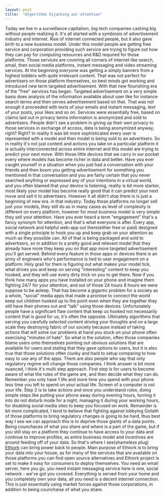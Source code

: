 ```yaml
---
layout: post 
title:  "Algorithms hijacking our attention"
---
```


Today we live in a surveillance capitalism, big tech companies cashing big without people realizing it.
It's all started with a symbiosis of advertisement industry and internet. Rise of internet connected people, but it also gave birth to a new business model. Under this model people are getting free service and corporation providing such service are trying to figure out how they can pay for computing resources and R&D required for those platforms. Those services are covering all corners of internet like search, email, then social media platforms, instant messaging and video streaming services. At the beginning everyone was getting a simply banners from a highest bidders with quite irrelevant content. That was not perfect for advertisers on those platform themselves, so best minds got working and introduced new term targeted advertisement. With that new flourishing era of the "free" services has began.
Targeted advertisement on a very simple basis does analysis of the information available about user like for instance search terms and then serves advertisement based on that. That was not enough it proceeded with texts of your emails and instant messaging, text of your posts, your likes and so on. Services were essentially free, based on claims laid out in privacy terms information is anonymized and sold to advertisers. People didn't see a problem in giving up their own privacy to those services in exchange of access, data is being anonymized anyway, right? Right? In reality it was bit more sophisticated every user is represented with a model and then model is being sold to an advertisers. So in reality it's not just content and actions you take on a particular platform it is actually interconnected across entire internet and this model are trying to predict your next move. With those little devices that we carry in our pocket every where models has become richer in data and better. Have you ever caught yourself in a situation when you just had a conversation with your friends and then boom you getting advertisement for something you mentioned in that conversation and you are fairly certain that you never searched anything or expressed any of your intentions in a virtual world, and you often blamed that your device is listening, reality is bit more starker, most likely your model has become really good that it can predict your next move and sell it to advertisers. However it all didn't stop there is is just a beginning of new era. in that industry.
Today those platforms no longer sell just your models, they still do as in many cases as level of complexity is different on every platform, however for most business model is very simple they sell your attention. Have you ever heard a term "engagement" that's a fancy synonym for attention, and that's what everyone is after. Every app, social network and helpful web-app out there(either free or paid) designed with a single principle to hook you up and keep grab on your attention as much as they possible can. All of that is being packaged and sold to advertisers, so in addition to a pretty good and relevant model that they already have more they keep you on that app more targeted advertisement you'll get served. Behind every feature in those apps or devices there is an army of engineers who's performance is tied to user engagement on a platform. Holy grail for them is figuring out what makes your model tick, what drives you and keep on serving "interesting" content to keep you hooked, and they will use every dirty trick on you to get there. Now if you think how many apps you have installed on your phone and imagine them fighting 24/7 for your attention, and out of those 24 hours 8 hours we were suppose to be asleep.
That has become a gigantic problem for a society as a whole, "social" media apps that made a promise to connect the world keep out children hooked up to the point even when they are together they still have their phones out and "talk" using those devices. Unfortunately people have a significant flaw content that keep us hooked not necessarily content that is good for us, it's often the opposite. Ultimately algorithms that serving you carefully selected content driving your thoughts and on a large scale they destroying fabric of our society because instead of taking actions that will solve our problems at hand you stuck on your phone often exercising "minutes of hate".
So what is the solution, often those companies blame users onto themselves pointing out obvious solutions that are available for users and stating that they gave options to users, but it is also true that those solutions often clunky and hard to setup comparing to how easy to use any of the apps. There are also people who say that only regulatory regime will change those companies. I think answer is bit more nuanced, I think it's multi step approach. First step is for users to become aware of what the rules of the game are, and then decide what they can do. Remember you only have 1 life and more time you spend with your phone less time you left to spend on your actual life. Screen of a computer is not your life. Step 2 is to take actions and once you understand rules, doing simple steps like putting your phone away during evening hours, turning it into do not disturb mode for a night, managing it during your working hours, for disabling social media sites to keep you focused on work. Remainder is bit more complicated, I tend to believe that fighting against lobbying Goliath of those platforms to bring regulatory changes is going to be hard, thus best way I see we can approach this is to deprive those giants of a data points. Being counchaces of what you share and where is a part of the game, but if you still stay on a platform they continue to have access to your data and continue to improve profiles, as entire business model and incentives are around feeding off of your data. So that's where I see(shameless plug) [Ethiork](https://www.ethiorl.com) can bring power back to people. Main purpose of Ethiork is to bring your data into your house, as for many of the services that are available on those platforms you can find open source alternatives and Ethiork project is set to make it easy for consumers to deploy themselves. You need an email server, here you go, you need instant messaging service here is one, social network - we've got you covered. Everything is served from your home and you completely own your data, all you need is a decent internet connection. This is just essentially using market forces against those corporations, in addition to being counchaise of what you share.

